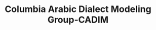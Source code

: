 ---
word: "true"

types: "word"

title: "Columbia Arabic Dialect Modeling Group-CADIM"

categories: ['']

tags: ['Columbia', 'Arabic', 'Dialect', 'Modeling', 'Group', 'CADIM']

arabic: 'مجموعة كولومبيا لنمذجة اللهجات العربية'

arexps: []

enwords: ['Columbia Arabic Dialect Modeling Group-CADIM']

enexps: []

arlexicons: 'ج'

enlexicons: 'C'

authors: ['Ruqayya Roshdy']

translators: ['']

citations: 'مقدمة في حوسبة اللغة العربية'

sources: 'مركز الملك عبدالله بن عبدالعزيز الدولي لخدمة اللغة العربية'

slug: ""
---